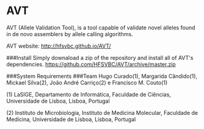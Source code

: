 # AVT
AVT (Allele Validation Tool), is a tool capable of validate novel alleles found in de novo assemblers by allele calling algorithms.

AVT website: http://hfsvbc.github.io/AVT/

###Install
Simply downaload a zip of the repository and install all of AVT's <a name="SR"></a>dependencies.
<https://github.com/HFSVBC/AVT/archive/master.zip>

###System Requirements
###Team
Hugo Curado(1), Margarida Cândido(1), Mickael Silva(2), João André Carriço(2) e Francisco M. Couto(1)

(1) LaSIGE, Departamento de Informática, Faculdade de Ciências, Universidade de Lisboa, Lisboa, Portugal 

(2) Instituto de Microbiologia, Instituto de Medicina Molecular, Faculdade de Medicina, Universidade de Lisboa, Lisboa, Portugal

